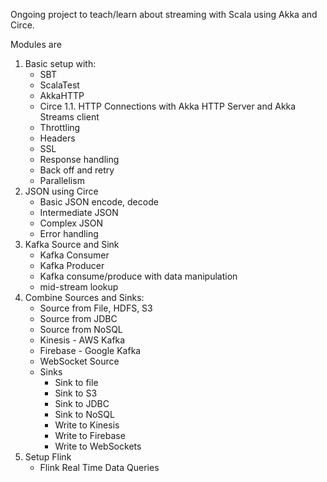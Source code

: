 Ongoing project to teach/learn about streaming with Scala using Akka and Circe.

Modules are
1. Basic setup with:
    - SBT
    - ScalaTest
    - AkkaHTTP
    - Circe
1.1. HTTP Connections with Akka HTTP Server and Akka Streams client
   - Throttling
   - Headers
   - SSL
   - Response handling
   - Back off and retry
   - Parallelism
2. JSON using Circe
    - Basic JSON encode, decode
    - Intermediate JSON
    - Complex JSON
    - Error handling
3. Kafka Source and Sink
   - Kafka Consumer
   - Kafka Producer
   - Kafka consume/produce with data manipulation
   - mid-stream lookup
4. Combine Sources and Sinks:
      - Source from File, HDFS, S3
      - Source from JDBC
      - Source from NoSQL
      - Kinesis - AWS Kafka
      - Firebase - Google Kafka
      - WebSocket Source
   - Sinks
      - Sink to file
      - Sink to S3
      - Sink to JDBC
      - Sink to NoSQL
      - Write to Kinesis
      - Write to Firebase
      - Write to WebSockets
5. Setup Flink
   - Flink Real Time Data Queries